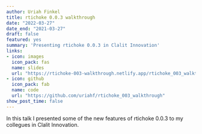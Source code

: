 ```yaml
---
author: Uriah Finkel
title: rtichoke 0.0.3 walkthrough
date: "2022-03-27"
date_end: "2021-03-27"
draft: false
featured: yes
summary: 'Presenting rtichoke 0.0.3 in Clalit Innovation'
links:
- icon: images
  icon_pack: fas
  name: slides
  url: "https://rtichoke-003-walkthrough.netlify.app/rtichoke_003_walkthrough.html#1"
- icon: github
  icon_pack: fab
  name: code
  url: "https://github.com/uriahf/rtichoke_003_walkthrough"
show_post_time: false
---
```


In this talk I presented some of the new features of rtichoke 0.0.3 to my collegues in Clalit Innovation.